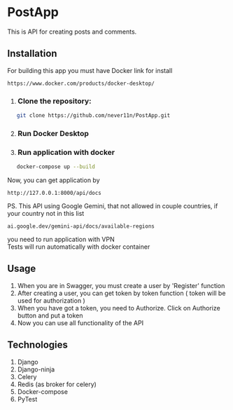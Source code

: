 # PostApp
This is API for creating posts and comments.

## Installation
For building this app you must have Docker
link for install
````
https://www.docker.com/products/docker-desktop/
````
1. ### Clone the repository:
```bash
   git clone https://github.com/never11n/PostApp.git
```
2. ### Run Docker Desktop
3. ### Run application with docker
```bash
   docker-compose up --build
```
Now, you can get application by
````
http://127.0.0.1:8000/api/docs
````
PS.
This API using Google Gemini, that not allowed in couple countries, if your country not in this list
````
ai.google.dev/gemini-api/docs/available-regions
```` 
you need to run application with VPN \
Tests will run automatically with docker container
## Usage
1. When you are in Swagger, you must create a user by 'Register' function
2. After creating a user, you can get token by token function ( token will be used for authorization )
3. When you have got a token, you need to Authorize. Click on Authorize button and put a token
4. Now you can use all functionality of the API
## Technologies
1. Django
2. Django-ninja
3. Celery
4. Redis (as broker for celery)
5. Docker-compose
6. PyTest
